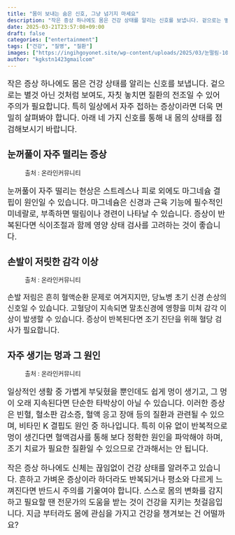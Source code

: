 ```yaml
---
title: "몸이 보내는 숨은 신호, 그냥 넘기지 마세요"
description: "작은 증상 하나에도 몸은 건강 상태를 알리는 신호를 보냅니다. 겉으로는 별것 아닌 것처럼 보여도, 자칫 놓치면 질환의 전조일 수 있어 주의가 필요합니다. 특히 일상에서 자주 접하는 증상이라면 더욱 면밀히 살펴봐야 합니다. 아래 네 가지 신호를 통해 내 몸의 상태를 점검"
date: 2025-03-21T23:57:08+09:00
draft: false
categories: ["entertainment"]
tags: ["건강", "질병", "질환"]
images: ["https://ingihgoyonet.site/wp-content/uploads/2025/03/눈떨림-1024x683.jpg", "https://ingihgoyonet.site/wp-content/uploads/2025/03/손발저림-1024x683.jpg", "https://ingihgoyonet.site/wp-content/uploads/2025/03/멍-1024x683.jpg"]
author: "kgkstn1423gmailcom"
---
```


<p style="font-size:18px">작은 증상 하나에도 몸은 건강 상태를 알리는 신호를 보냅니다. 겉으로는 별것 아닌 것처럼 보여도, 자칫 놓치면 질환의 전조일 수 있어 주의가 필요합니다. 특히 일상에서 자주 접하는 증상이라면 더욱 면밀히 살펴봐야 합니다. 아래 네 가지 신호를 통해 내 몸의 상태를 점검해보시기 바랍니다.</p> <h2 >눈꺼풀이 자주 떨리는 증상</h2> <figure ><img src="https://ingihgoyonet.site/wp-content/uploads/2025/03/눈떨림-1024x683.jpg" alt="" style="aspect-ratio:16/9;object-fit:cover"/><figcaption >출처 : 온라인커뮤니티</figcaption></figure> <p style="font-size:18px">눈꺼풀이 자주 떨리는 현상은 스트레스나 피로 외에도 마그네슘 결핍이 원인일 수 있습니다. 마그네슘은 신경과 근육 기능에 필수적인 미네랄로, 부족하면 떨림이나 경련이 나타날 수 있습니다. 증상이 반복된다면 식이조절과 함께 영양 상태 검사를 고려하는 것이 좋습니다.</p> <h2 >손발이 저릿한 감각 이상</h2> <figure ><img src="https://ingihgoyonet.site/wp-content/uploads/2025/03/손발저림-1024x683.jpg" alt="" style="aspect-ratio:16/9;object-fit:cover"/><figcaption >출처 : 온라인커뮤니티</figcaption></figure> <p style="font-size:17px">손발 저림은 흔히 혈액순환 문제로 여겨지지만, 당뇨병 초기 신경 손상의 신호일 수 있습니다. 고혈당이 지속되면 말초신경에 영향을 미쳐 감각 이상이 발생할 수 있습니다. 증상이 반복된다면 조기 진단을 위해 혈당 검사가 필요합니다.</p> <h2 >자주 생기는 멍과 그 원인</h2> <figure ><img src="https://ingihgoyonet.site/wp-content/uploads/2025/03/멍-1024x683.jpg" alt="" style="aspect-ratio:16/9;object-fit:cover"/><figcaption >출처 : 온라인커뮤니티</figcaption></figure> <p style="font-size:18px">일상적인 생활 중 가볍게 부딪혔을 뿐인데도 쉽게 멍이 생기고, 그 멍이 오래 지속된다면 단순한 타박상이 아닐 수 있습니다. 이러한 증상은 빈혈, 혈소판 감소증, 혈액 응고 장애 등의 질환과 관련될 수 있으며, 비타민 K 결핍도 원인 중 하나입니다. 특히 이유 없이 반복적으로 멍이 생긴다면 혈액검사를 통해 보다 정확한 원인을 파악해야 하며, 조기 치료가 필요한 질환일 수 있으므로 간과해서는 안 됩니다.</p> <p style="font-size:18px">작은 증상 하나에도 신체는 끊임없이 건강 상태를 알려주고 있습니다. 흔하고 가벼운 증상이라 하더라도 반복되거나 평소와 다르게 느껴진다면 반드시 주의를 기울여야 합니다. 스스로 몸의 변화를 감지하고 필요할 땐 전문가의 도움을 받는 것이 건강을 지키는 첫걸음입니다. 지금 부터라도 몸에 관심을 가지고 건강을 챙겨보는 건 어떨까요?</p>